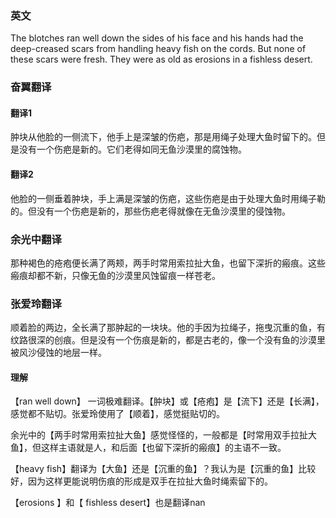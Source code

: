 
### 英文

The blotches ran well down the sides of his face and his hands had the deep-creased scars from handling heavy fish on the cords. But none of these scars were fresh. They were as old as erosions in a fishless desert.


### 奋翼翻译

#### 翻译1
肿块从他脸的一侧流下，他手上是深皱的伤疤，那是用绳子处理大鱼时留下的。但是没有一个伤疤是新的。它们老得如同无鱼沙漠里的腐蚀物。

#### 翻译2
他脸的一侧垂着肿块，手上满是深皱的伤疤，这些伤疤是由于处理大鱼时用绳子勒的。但没有一个伤疤是新的，那些伤疤老得就像在无鱼沙漠里的侵蚀物。

### 余光中翻译
那种褐色的疮疱便长满了两颊，两手时常用索拉扯大鱼，也留下深折的瘢痕。这些瘢痕却都不新，只像无鱼的沙漠里风蚀留痕一样苍老。

### 张爱玲翻译
顺着脸的两边，全长满了那肿起的一块块。他的手因为拉绳子，拖曳沉重的鱼，有纹路很深的创痕。但是没有一个伤痕是新的，都是古老的，像一个没有鱼的沙漠里被风沙侵蚀的地层一样。


#### 理解
【ran well down】 一词极难翻译。【肿块】或【疮疱】是【流下】还是【长满】，感觉都不贴切。张爱玲使用了【顺着】，感觉挺贴切的。

余光中的【两手时常用索拉扯大鱼】感觉怪怪的，一般都是【时常用双手拉扯大鱼】，但这样主语就是人，和后面【也留下深折的瘢痕】的主语不一致。

【heavy fish】翻译为【大鱼】还是【沉重的鱼】？我认为是【沉重的鱼】比较好，因为这样更能说明伤痕的形成是双手在拉扯大鱼时绳索留下的。

【erosions 】和【 fishless desert】也是翻译nan


<!--stackedit_data:
eyJoaXN0b3J5IjpbLTI1NjkwMzc0NiwxNzg1MTI2NTA1LC0xNT
Q1MjU5NzgxLDExNjk3OTE3NDldfQ==
-->